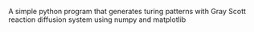 A simple python program that generates turing patterns with Gray Scott reaction diffusion system using numpy and matplotlib
